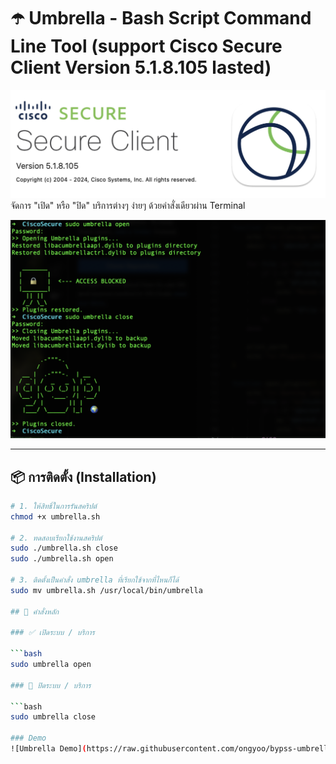 # ☂️ Umbrella - Bash Script Command Line Tool (support Cisco Secure Client Version 5.1.8.105 lasted)
![Cisco Secure Client Version](https://raw.githubusercontent.com/ongyoo/bypss-umbrella/refs/heads/main/Screenshot%202568-04-22%20at%2012.16.26.png)
จัดการ "เปิด" หรือ "ปิด" บริการต่างๆ ง่ายๆ ด้วยคำสั่งเดียวผ่าน Terminal

![Umbrella Demo](https://raw.githubusercontent.com/ongyoo/bypss-umbrella/refs/heads/main/Screenshot%202568-04-22%20at%2012.01.14.png)

---

## 📦 การติดตั้ง (Installation)

```bash
# 1. ให้สิทธิ์ในการรันสคริปต์
chmod +x umbrella.sh

# 2. ทดสอบเรียกใช้งานสคริปต์
sudo ./umbrella.sh close
sudo ./umbrella.sh open

# 3. ติดตั้งเป็นคำสั่ง umbrella ที่เรียกใช้จากที่ไหนก็ได้
sudo mv umbrella.sh /usr/local/bin/umbrella

## 🧭 คำสั่งหลัก

### ✅ เปิดระบบ / บริการ

```bash
sudo umbrella open

### 🚀 ปิดระบบ / บริการ

```bash
sudo umbrella close

### Demo
![Umbrella Demo](https://raw.githubusercontent.com/ongyoo/bypss-umbrella/refs/heads/main/Screenshot%202568-04-22%20at%2012.01.14.png)
